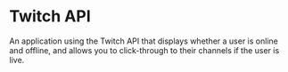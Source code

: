 # Twitch API

An application using the Twitch API that displays whether a user is online and offline, and allows you to click-through to their channels if the user is live.